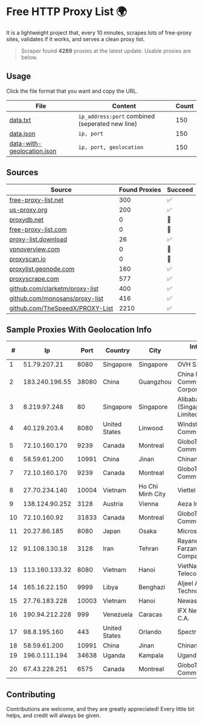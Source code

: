 
# Free HTTP Proxy List 🌍

It is a lightweight project that, every 10 minutes, scrapes lots of free-proxy sites, validates if it works, and serves a clean proxy list.


> Scraper found **4289** proxies at the latest update. Usable proxies are below.

## Usage

Click the file format that you want and copy the URL.


|File|Content|Count|
|----|-------|-----|
|[data.txt](https://raw.githubusercontent.com/themiralay/Proxy-List-World/master/data.txt)|`ip_address:port` combined (seperated new line)|150|
|[data.json](https://raw.githubusercontent.com/themiralay/Proxy-List-World/master/data.json)|`ip, port`|150|
|[data-with-geolocation.json](https://raw.githubusercontent.com/themiralay/Proxy-List-World/master/data-with-geolocation.json)|`ip, port, geolocation`|150|

## Sources

|Source|Found Proxies|Succeed|
|------|-------------|-------|
|[free-proxy-list.net](https://free-proxy-list.net)|300|✅|
|[us-proxy.org](https://www.us-proxy.org)|200|✅|
|[proxydb.net](http://proxydb.net)|0|🚫|
|[free-proxy-list.com](https://free-proxy-list.com/?page=&port=&type%5B%5D=http&type%5B%5D=https&up_time=0&search=Search)|0|🚫|
|[proxy-list.download](https://www.proxy-list.download/HTTP)|26|✅|
|[vpnoverview.com](https://vpnoverview.com/privacy/anonymous-browsing/free-proxy-servers)|0|🚫|
|[proxyscan.io](https://www.proxyscan.io)|0|🚫|
|[proxylist.geonode.com](https://proxylist.geonode.com/api/proxy-list?limit=300&page=1&sort_by=lastChecked&sort_type=desc&protocols=http,https)|160|✅|
|[proxyscrape.com](https://api.proxyscrape.com/v2/?request=displayproxies&protocol=http&timeout=10000&country=all&ssl=all&anonymity=all)|577|✅|
|[github.com/clarketm/proxy-list](https://raw.githubusercontent.com/clarketm/proxy-list/master/proxy-list-raw.txt)|400|✅|
|[github.com/monosans/proxy-list](https://raw.githubusercontent.com/monosans/proxy-list/main/proxies/http.txt)|416|✅|
|[github.com/TheSpeedX/PROXY-List](https://raw.githubusercontent.com/TheSpeedX/PROXY-List/master/http.txt)|2210|✅|


## Sample Proxies With Geolocation Info

|#|Ip|Port|Country|City|Internet Service Provider|
|-|--|----|-------|----|-------------------------|
|1|51.79.207.21|8080|Singapore|Singapore|OVH SAS|
|2|183.240.196.55|38080|China|Guangzhou|China Mobile Communications Corporation|
|3|8.219.97.248|80|Singapore|Singapore|Alibaba Cloud (Singapore) Private Limited|
|4|40.129.203.4|8080|United States|Linwood|Windstream Communications LLC|
|5|72.10.160.170|9239|Canada|Montreal|GloboTech Communications|
|6|58.59.61.200|10991|China|Jinan|Chinanet|
|7|72.10.160.170|9239|Canada|Montreal|GloboTech Communications|
|8|27.70.234.140|10004|Vietnam|Ho Chi Minh City|Viettel Group|
|9|138.124.90.252|3128|Austria|Vienna|Aeza International LTD|
|10|72.10.160.92|31833|Canada|Montreal|GloboTech Communications|
|11|20.27.86.185|8080|Japan|Osaka|Microsoft Corporation|
|12|91.108.130.18|3128|Iran|Tehran|Rayaneh Gostar Farzanegan Ahwaz Company LTD.|
|13|113.160.133.32|8080|Vietnam|Hanoi|VietNam Post and Telecom Corporation|
|14|165.16.22.150|9999|Libya|Benghazi|Aljeel Aljadeed For Technology|
|15|27.76.183.228|10003|Vietnam|Hanoi|Newass2011xDSLHCMC|
|16|190.94.212.228|999|Venezuela|Caracas|IFX Networks Venezuela C.A.|
|17|98.8.195.160|443|United States|Orlando|Spectrum|
|18|58.59.61.200|10991|China|Jinan|Chinanet|
|19|196.0.111.194|34638|Uganda|Kampala|Uganda Telecom Ltd|
|20|67.43.228.251|6575|Canada|Montreal|GloboTech Communications|



## Contributing

Contributions are welcome, and they are greatly appreciated! Every
little bit helps, and credit will always be given.

